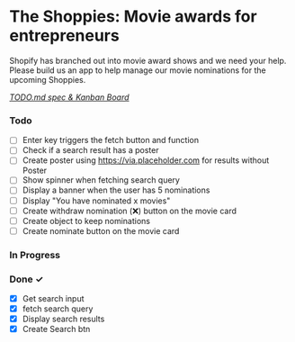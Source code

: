 # The Shoppies: Movie awards for entrepreneurs

Shopify has branched out into movie award shows and we need your help. Please build us an app to help manage our movie nominations for the upcoming Shoppies.

<em>[TODO.md spec & Kanban Board](https://bit.ly/3fCwKfM)</em>

### Todo

- [ ] Enter key triggers the fetch button and function
- [ ] Check if a search result has a poster
- [ ] Create poster using https://via.placeholder.com for results without Poster
- [ ] Show spinner when fetching search query
- [ ] Display a banner when the user has 5 nominations
- [ ] Display "You have nominated x movies"
- [ ] Create withdraw nomination (❌) button on the movie card
- [ ] Create object to keep nominations
- [ ] Create nominate button on the movie card

### In Progress

### Done ✓

- [x] Get search input
- [x] fetch search query
- [x] Display search results
- [x] Create Search btn
